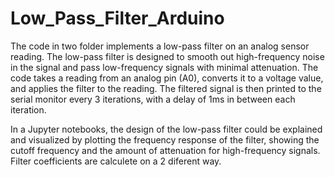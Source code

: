 # Low_Pass_Filter_Arduino

The code in two folder implements a low-pass filter on an analog sensor reading. The low-pass filter is designed to smooth out high-frequency noise in the signal and pass low-frequency signals with minimal attenuation. The code takes a reading from an analog pin (A0), converts it to a voltage value, and applies the filter to the reading. The filtered signal is then printed to the serial monitor every 3 iterations, with a delay of 1ms in between each iteration.

In a Jupyter notebooks, the design of the low-pass filter could be explained and visualized by plotting the frequency response of the filter, showing the cutoff frequency and the amount of attenuation for high-frequency signals. Filter coefficients are calculete on a 2 diferent way.  




